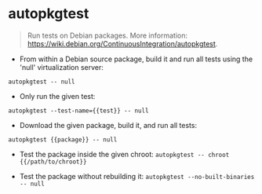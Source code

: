 # autopkgtest

> Run tests on Debian packages.
> More information: <https://wiki.debian.org/ContinuousIntegration/autopkgtest>.

- From within a Debian source package, build it and run all tests using the 'null' virtualization server:

`autopkgtest -- null`

- Only run the given test:

`autopkgtest --test-name={{test}} -- null`

- Download the given package, build it, and run all tests:

`autopkgtest {{package}} -- null`

- Test the package inside the given chroot:
`autopkgtest -- chroot {{/path/to/chroot}}`

- Test the package without rebuilding it:
`autopkgtest --no-built-binaries -- null`
